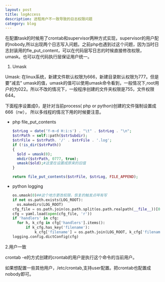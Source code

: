 ```yaml
---
layout: post
title: logAccess
description: 进程用户不一致导致的日志权限问题
category: blog
---
```


在配置task的时候用了crontab和supervisor两种方式实现，supervisor的用户配的nobody,所以出现两个日志写入问题。之前php也遇到过这个问题，因为当时日志封装用的fle_put_content，可以在代码层写日志的时候直接修改权限，umask。也可以在代码执行层保证用户统一。

1. Umask

Umask: 在linux系统，新建文件默认权限为666，新建目录默认权限为777。但是要"减去" umask的值，umask的值可以使用umask命令看到，一般情况下,root用户的为022。所以不改的情况下，一般程序创建的文件夹权限是755，文件权限644。

下面程序设置成0，是针对当前process( php or python)创建的文件强制设置成666（rw）， 所以多线程的情况下用的时候要注意。

- php file_put_contents

  ```php
  $strLog = date('Y-m-d H:i:s') . "\t" . $strLog . "\n";
  $strPath = self::path($strSubdir);
  $strFile = $strPath. '/' . $strFile . '.log';
  if (!is_dir($strPath))
  {
    $old = umask(0);
    mkdir($strPath, 0777, true);
    umask($old);#这里在设置成原来的旧值
  }
  
  return file_put_contents($strFile, $strLog, FILE_APPEND);
  ```

- python logging

  ```python
  os.umask(0)##这个地方更改权限，恢复的触发点咩有写
  if not os.path.exists(LOG_ROOT):
    os.makedirs(LOG_ROOT)
  cfg_file = os.path.join(os.path.split(os.path.realpath(__file__))[0], 'logging.yaml')
  cfg = yaml.load(open(cfg_file, 'r'))
  if 'handlers' in cfg:
    for h, k_cfg in cfg['handlers'].items():
        if k_cfg.has_key('filename'):
            k_cfg['filename'] = os.path.join(LOG_ROOT, k_cfg['filename'])
  logging.config.dictConfig(cfg)
  ```

  

2.用户一致

crontab -e的方式创建的crontab的用户是执行这个命令的当前用户。

如果想配置一些其他用户，/etc/crontab,支持user配置。把crontab也配置成nobody即可。